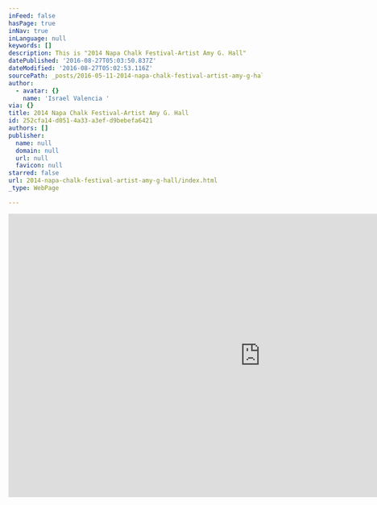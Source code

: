 ```yaml
---
inFeed: false
hasPage: true
inNav: true
inLanguage: null
keywords: []
description: This is "2014 Napa Chalk Festival-Artist Amy G. Hall"
datePublished: '2016-08-27T05:03:50.837Z'
dateModified: '2016-08-27T05:02:53.116Z'
sourcePath: _posts/2016-05-11-2014-napa-chalk-festival-artist-amy-g-hall.md
author:
  - avatar: {}
    name: 'Israel Valencia '
via: {}
title: 2014 Napa Chalk Festival-Artist Amy G. Hall
id: 252cfa14-d051-4a33-a3ef-d9bebefa6421
authors: []
publisher:
  name: null
  domain: null
  url: null
  favicon: null
starred: false
url: 2014-napa-chalk-festival-artist-amy-g-hall/index.html
_type: WebPage

---
```

<iframe src="https://cdn.embedly.com/widgets/media.html?src=https%3A%2F%2Fplayer.vimeo.com%2Fvideo%2F92977129&amp;src_secure=1&amp;url=https%3A%2F%2Fvimeo.com%2F92977129&amp;image=https%3A%2F%2Fi.vimeocdn.com%2Fvideo%2F566431772_1280x720.jpg&amp;key=b7d04c9b404c499eba89ee7072e1c4f7&amp;type=text%2Fhtml&amp;schema=vimeo" width="1000" height="563" scrolling="no" frameborder="0" allowfullscreen="" style=""></iframe>